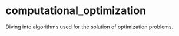 # computational_optimization
Diving into algorithms used for the solution of optimization problems.
